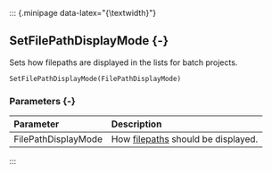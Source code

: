 ::: {.minipage data-latex="{\textwidth}"}
## SetFilePathDisplayMode {-}

Sets how filepaths are displayed in the lists for batch projects.

```{sql}
SetFilePathDisplayMode(FilePathDisplayMode)
```

### Parameters {-}

**Parameter** | **Description**
| :-- | :-- |
FilePathDisplayMode | How [filepaths](#filepathdisplaymode) should be displayed.
:::
